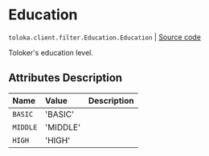 # Education
`toloka.client.filter.Education.Education` | [Source code](https://github.com/Toloka/toloka-kit/blob/v1.1.1/src/client/filter.py#L300)

Toloker's education level.

## Attributes Description

| Name | Value | Description |
| :------| :-----------| :----------| 
`BASIC`|'BASIC'|
`MIDDLE`|'MIDDLE'|
`HIGH`|'HIGH'|

